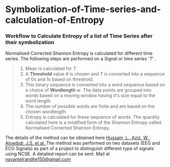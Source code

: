 # Symbolization-of-Time-series-and-calculation-of-Entropy

### Workflow to Calculate Entropy of a list of Time Series after their symbolization

Normalised Corrected Shannon Entropy is calculated for different time series.
The following steps are performed on a Signal or time series '$T$' . 
> 1. Mean is calculated for $T$.
> 2. A **Threshold** value $\theta$ is chosen and $T$ is converted into a sequence of 0s and 1s based on threshold.
> 3. This binary sequence is converted into a word sequence based on a choice of **Wordlength** $w$. The data points are grouped into words based on a moving window having it's size equal to the word length.
> 4. The number of possible words are finite and are based on the chosen wordlength.
> 5. Entropy is calculated for these sequence of words. The quantity calculated here is a modified form of the Shannon Entropy called Normalised Corrected Shannon Entropy.

The details of the method can be obtained here [  Hussain, L., Aziz, W., Alowibdi, J.S. et al. ](https://jphysiolanthropol.biomedcentral.com/articles/10.1186/s40101-017-0136-8)
The method was performed on two datasets (EEG and ECG Signals) as part of a project to distinguish different type of signals using NCSE. A detailed report can be sent. Mail at nayantelrandhe150@gmail.com
